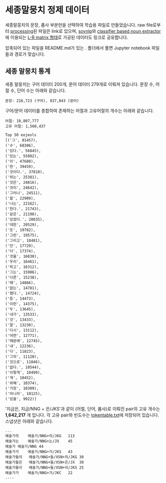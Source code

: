 # 세종말뭉치 정제 데이터

세종말뭉치의 문장, 품사 부분만을 선택하여 학습용 파일로 만들었습니다. raw file로부터 [processing][processedfile]된 파일은 link로 있으며, [soynlp][soynlp]와 [classifier based noun extractor][cbne]에 이용되는 [L-R matrix 형태][lr]로 가공된 데이터도 링크로 공유합니다. 

압축되어 있는 파일을 README.md가 있는 . 폴더에서 풀면 Jupyter notebook 파일들과 경로가 맞습니다. 


## 세종 말뭉치 통계

세종 말뭉치는 구어 데이터 200개, 문어 데이터 279개로 이뤄져 있습니다. 문장 수, 어절 수, 단어 수는 아래와 같습니다. 

    문장: 216,723 (구어), 837,843 (문어)
    
구어/문어 데이터를 종합하여 존재하는 어절과 고유어절의 개수는 아래와 같습니다. 

    어절: 10,807,777
    고유 어절: 1,560,437

    Top 50 eojeols
    [('그', 81457),
    ('수', 68306),
    ('있다.', 56845),
    ('있는', 55802),
    ('이', 47680),
    ('한', 39459),
    ('것이다.', 37810),
    ('하는', 25381),
    ('것은', 24816),
    ('것이', 24642),
    ('그러나', 24511),
    ('할', 22909),
    ('나는', 22162),
    ('한다.', 21743),
    ('같은', 21198),
    ('있었다.', 20835),
    ('대한', 20529),
    ('또', 19782),
    ('그런', 19575),
    ('그리고', 18481),
    ('안', 17729),
    ('더', 17374),
    ('것을', 16830),
    ('우리', 16461),
    ('하고', 16312),
    ('그는', 15906),
    ('다른', 15238),
    ('때', 14866),
    ('없는', 14781),
    ('했다.', 14724),
    ('등', 14473),
    ('이런', 14375),
    ('두', 13645),
    ('내가', 13533),
    ('것', 13433),
    ('잘', 13230),
    ('다시', 13112),
    ('어떤', 12771),
    ('때문에', 12745),
    ('내', 12236),
    ('다', 11823),
    ('그의', 11120),
    ('것으로', 11046),
    ('없다.', 10544),
    ('이렇게', 10499),
    ('게', 10452),
    ('위해', 10374),
    ('가장', 10309),
    ('아니라', 10125),
    ('있을', 9922)]

'지금은, 지금/NNG + 은/JKS'과 같이 (어절, 단어, 품사)로 이뤄진 pair의 고유 개수는 **1,642,217** 개 입니다. 각 고유 pair와 빈도수는 [tokentable.txt][lr]에 저장되어 있습니다. 스냅샷은 아래와 같습니다. 

    ...
    예술가의	예술가/NNG+의/JKG	113
    예술가는	예술가/NNG+는/JX	45
    예술가	예술가/NNG	44
    예술가가	예술가/NNG+가/JKS	43
    예술가들의	예술가/NNG+들/XSN+의/JKG	30
    예술가들은	예술가/NNG+들/XSN+은/JX	30
    예술가들이	예술가/NNG+들/XSN+이/JKS	25
    예술가가	예술가/NNG+가/JKC	22
    ....

[processedfile]: https://drive.google.com/open?id=0B3zCcS70xP4ZTFlyWVF4NFdxYkk
[lr]: https://drive.google.com/open?id=0B3zCcS70xP4ZTFNmRktoMklnZms
[soynlp]: https://github.com/lovit/soynlp
[cbne]: https://github.com/lovit/classifier_based_noun_extractor